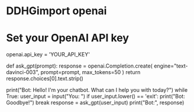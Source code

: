 # DDHGimport openai

# Set your OpenAI API key
openai.api_key = 'YOUR_API_KEY'

def ask_gpt(prompt):
    response = openai.Completion.create(
        engine="text-davinci-003",
        prompt=prompt,
        max_tokens=50
    )
    return response.choices[0].text.strip()

print("Bot: Hello! I'm your chatbot. What can I help you with today?")
while True:
    user_input = input("You: ")
    if user_input.lower() == 'exit':
        print("Bot: Goodbye!")
        break
    response = ask_gpt(user_input)
    print("Bot:", response)

